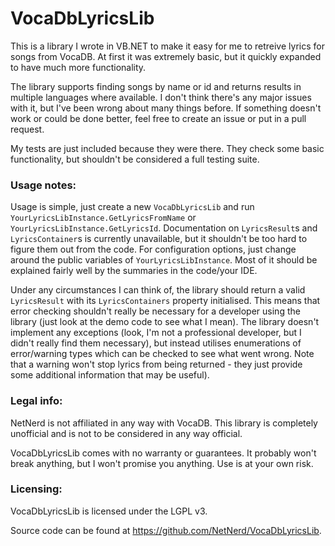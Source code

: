 # VocaDbLyricsLib
This is a library I wrote in VB.NET to make it easy for me to retreive lyrics for songs from VocaDB.
At first it was extremely basic, but it quickly expanded to have much more functionality.

The library supports finding songs by name or id and returns results in multiple languages where available.
I don't think there's any major issues with it, but I've been wrong about many things before. If something doesn't work or could be done better, feel free to create an issue or put in a pull request.

My tests are just included because they were there. They check some basic functionality, but shouldn't be considered a full testing suite.



### Usage notes:
Usage is simple, just create a new `VocaDbLyricsLib` and run `YourLyricsLibInstance.GetLyricsFromName` or `YourLyricsLibInstance.GetLyricsId`.
Documentation on `LyricsResult`s and `LyricsContainer`s is currently unavailable, but it shouldn't be too hard to figure them out from the code.
For configuration options, just change around the public variables of `YourLyricsLibInstance`. Most of it should be explained fairly well by the summaries in the code/your IDE.

Under any circumstances I can think of, the library should return a valid `LyricsResult` with its `LyricsContainers` property initialised.
This means that error checking shouldn't really be necessary for a developer using the library (just look at the demo code to see what I mean).
The library doesn't implement any exceptions (look, I'm not a professional developer, but I didn't really find them necessary), but instead utilises enumerations of error/warning types which can be checked to see what went wrong. Note that a warning won't stop lyrics from being returned - they just provide some additional information that may be useful).



### Legal info:
NetNerd is not affiliated in any way with VocaDB. This library is completely unofficial and is not to be considered in any way official.

VocaDbLyricsLib comes with no warranty or guarantees. It probably won't break anything, but I won't promise you anything. Use is at your own risk.



### Licensing:
VocaDbLyricsLib is licensed under the LGPL v3.

Source code can be found at https://github.com/NetNerd/VocaDbLyricsLib.
